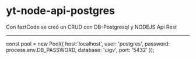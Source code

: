 # yt-node-api-postgres
Con faztCode se creó un CRUD con DB-Postgresql y NODEJS Api Rest


<hr/>
const pool = new Pool({
    host:'localhost',
    user: 'postgres',
    password: process.env.DB_PASSWORD,
    database: 'uigv',
    port: '5432'
});
